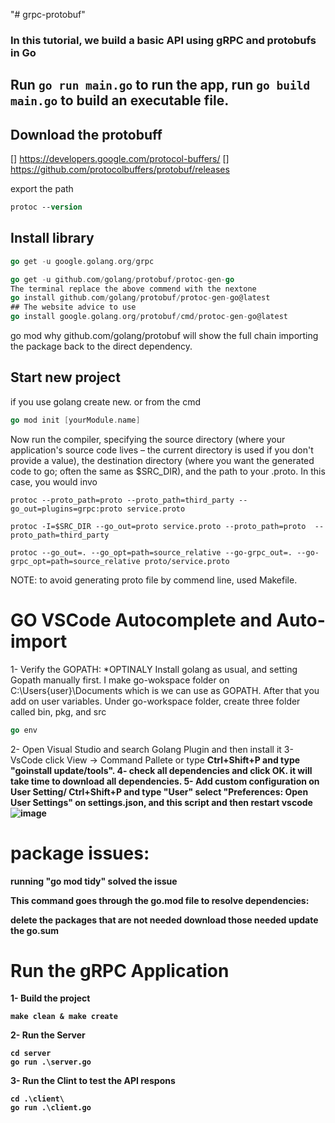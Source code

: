 "# grpc-protobuf"

### In this tutorial, we build a basic API using gRPC and protobufs in Go

## Run `go run main.go` to run the app, run `go build main.go` to build an executable file.

## Download the protobuff
[]  https://developers.google.com/protocol-buffers/
[]  https://github.com/protocolbuffers/protobuf/releases

export the path
```ps
protoc --version
```
## Install library
```go
go get -u google.golang.org/grpc
```
```go
go get -u github.com/golang/protobuf/protoc-gen-go
The terminal replace the above commend with the nextone
go install github.com/golang/protobuf/protoc-gen-go@latest
## The website advice to use
go install google.golang.org/protobuf/cmd/protoc-gen-go@latest
```
go mod why github.com/golang/protobuf will show the full chain importing the package back to the direct dependency.


## Start new project

if you use golang create new. or from the cmd 
```go
go mod init [yourModule.name]
```
Now run the compiler, specifying the source directory (where your application's source code lives – the current directory is used if you don't provide a value), the destination directory (where you want the generated code to go; often the same as $SRC_DIR), and the path to your .proto. In this case, you would invo
```
protoc --proto_path=proto --proto_path=third_party --go_out=plugins=grpc:proto service.proto

protoc -I=$SRC_DIR --go_out=proto service.proto --proto_path=proto  --proto_path=third_party 

protoc --go_out=. --go_opt=path=source_relative --go-grpc_out=. --go-grpc_opt=path=source_relative proto/service.proto
```

NOTE: to avoid generating proto file by commend line, used Makefile.

# GO VSCode Autocomplete and Auto-import

1- Verify the GOPATH: *OPTINALY
Install golang as usual, and setting Gopath manually first. I make go-wokspace folder on C:\Users\{user}\Documents which is we can use as GOPATH. After that you add on user variables. Under go-workspace folder, create three folder called bin, pkg, and src

```go
go env
```
2- Open Visual Studio and search Golang Plugin and then install it
3- VsCode click View -> Command Pallete or type <b>Ctrl+Shift+P<b> and type "goinstall update/tools".
4- check all dependencies and click OK. it will take time to download all dependencies.
5- Add custom configuration on User Setting/ <b>Ctrl+Shift+P<b> and type "User" select "Preferences: Open User Settings"
on settings.json, and this script and then restart vscode
![image](https://user-images.githubusercontent.com/9446035/156212052-8a980390-fae6-44a7-bb2d-03e7560d36ce.png)


# package issues:
running "go mod tidy" solved the issue

This command goes through the go.mod file to resolve dependencies:

delete the packages that are not needed
download those needed
update the go.sum

# Run the gRPC Application

1- Build the project
```shell
make clean & make create
```
2- Run  the Server
```shell
cd server
go run .\server.go 
```
3- Run the Clint to test the API respons
```shell
cd .\client\
go run .\client.go
```
